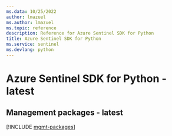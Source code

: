 ```yaml
---
ms.data: 10/25/2022
author: lmazuel
ms.author: lmazuel
ms.topic: reference
description: Reference for Azure Sentinel SDK for Python
title: Azure Sentinel SDK for Python
ms.service: sentinel
ms.devlang: python
---
```

# Azure Sentinel SDK for Python - latest

## Management packages - latest
[!INCLUDE [mgmt-packages](sentinel-mgmt-index.md)]